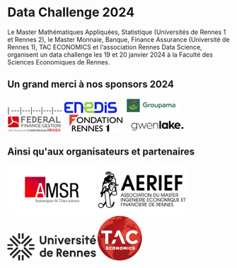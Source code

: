 # Data Challenge 2024

Le Master Mathématiques Appliquées, Statistique (Universités de Rennes 1 et Rennes 2), le Master Monnaie, Banque, Finance Assurance (Université de Rennes 1), TAC ECONOMICS et l‘association Rennes Data Science, organisent un data challenge les 19 et 20 janvier 2024 à la Faculté des Sciences Economiques de Rennes.


## Un grand merci à nos sponsors 2024

[]() |
---|---|---|---|---
<a href="https://www.enedis.fr" target="_blank"><img src="img/logo_enedis.png" width="120"></a> &nbsp; &nbsp;
<a href="https://www.groupama.fr/" target="_blank"><img src="img/Groupama_FB_RVB.jpg" width="120"></a> &nbsp; &nbsp;
<a href="https://www.federal-finance-gestion.fr" target="_blank"><img src="img/arkea-300x89.png" width="120"></a> &nbsp; &nbsp;
<a href="https://fondation.univ-rennes.fr/" target="_blank"><img src="img/logo-Fondation-Rennes1-couleur-nobaseline.png" width="120"></a> &nbsp; &nbsp;
<a href="https://www.gwenlake.com/" target="_blank"><img src="img/gwenlake.png" width="120"></a> &nbsp; &nbsp;


## Ainsi qu'aux organisateurs et partenaires

<a href="https://eco.univ-rennes.fr/amsr" target="_blank"><img src="img/logo_amsr.jpg" width="200"></a>
<a href="https://eco.univ-rennes.fr/aerief" target="_blank"><img src="img/logo_aerief.jpg" width="200"></a>
<a href="https://www.univ-rennes.fr/" target="_blank"><img src="img/UNIRENNES_LOGOnoir_0.png" width="200"></a>
<a href="https://taceconomics.com" target="_blank"><img src="img/taceconomics-100px-white.png" width="100"></a>
